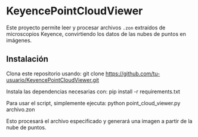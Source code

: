 # KeyencePointCloudViewer

Este proyecto permite leer y procesar archivos `.zon` extraídos de microscopios Keyence, convirtiendo los datos de las nubes de puntos en imágenes.

## Instalación

Clona este repositorio usando:
git clone https://github.com/tu-usuario/KeyencePointCloudViewer.git

Instala las dependencias necesarias con:
pip install -r requirements.txt

Para usar el script, simplemente ejecuta:
python point_cloud_viewer.py archivo.zon

Esto procesará el archivo especificado y generará una imagen a partir de la nube de puntos.
